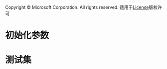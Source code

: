 Copyright © Microsoft Corporation. All rights reserved.
  适用于[License](https://github.com/Microsoft/ai-edu/blob/master/LICENSE.md)版权许可

# 初始化参数



# 测试集